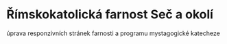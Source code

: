 # Římskokatolická farnost Seč a okolí
úprava responzivních stránek farnosti a programu mystagogické katecheze